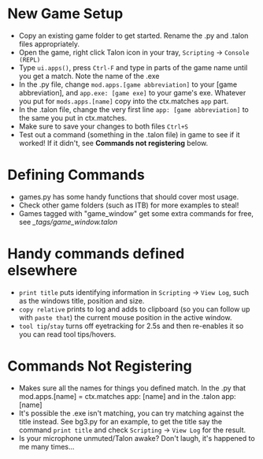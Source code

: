 # New Game Setup
- Copy an existing game folder to get started. Rename the .py and .talon files appropriately.
- Open the game, right click Talon icon in your tray, `Scripting` -> `Console (REPL)`
- Type `ui.apps()`, press `Ctrl-F` and type in parts of the game name until you get a match. Note the name of the .exe
- In the .py file, change `mod.apps.[game abbreviation]` to your [game abbreviation], and `app.exe: [game exe]` to your game's exe. Whatever you put for `mods.apps.[name]` copy into the ctx.matches `app` part.
- In the .talon file, change the very first line `app: [game abbreviation]` to the same you put in ctx.matches.
- Make sure to save your changes to both files `Ctrl+S`
- Test out a command (something in the .talon file) in game to see if it worked! If it didn't, see **Commands not registering** below.

# Defining Commands
- games.py has some handy functions that should cover most usage.
- Check other game folders (such as ITB) for more examples to steal!
- Games tagged with "game_window" get some extra commands for free, see *_tags/game_window.talon*

# Handy commands defined elsewhere
- `print title` puts identifying information in `Scripting` -> `View Log`, such as the windows title, position and size.
- `copy relative` prints to log and adds to clipboard (so you can follow up with `paste that`) the current mouse position in the active window.
- `tool tip`/`stay` turns off eyetracking for 2.5s and then re-enables it so you can read tool tips/hovers.


# Commands Not Registering
- Makes sure all the names for things you defined match. In the .py that mod.apps.[name] = ctx.matches app: [name] and in the .talon app: [name]
- It's possible the .exe isn't matching, you can try matching against the title instead. See bg3.py for an example, to get the title say the command `print title` and check `Scripting` -> `View Log` for the result.
- Is your microphone unmuted/Talon awake? Don't laugh, it's happened to me many times...
